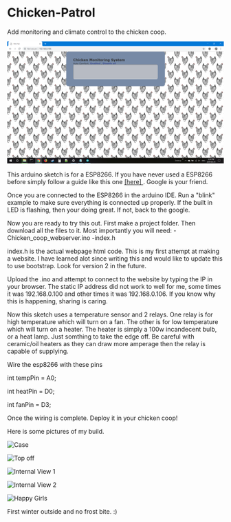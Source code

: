 # Chicken-Patrol
Add monitoring and climate control to the chicken coop. 

![ChickenPatrol](Home.png)

This arduino sketch is for a ESP8266. If you have never used a ESP8266 before simply follow a guide like this one <a target="_blank" rel="noopener noreferrer" href=http://www.whatimade.today/esp8266-easiest-way-to-program-so-far/> [here] </a>. Google is your friend.

Once you are connected to the ESP8266 in the arduino IDE. Run a "blink" example to make sure everything is connected up properly. If the built in LED is flashing, then your doing great. If not, back to the google. 

Now you are ready to try this out. First make a project folder. Then download all the files to it. Most importantly you will need:
-Chicken_coop_webserver.ino 
-index.h

index.h is the actual webpage html code. This is my first attempt at making a website. I have learned alot since writing this and would like to update this to use bootstrap. Look for version 2 in the future. 

Upload the .ino and attempt to connect to the website by typing the IP in your browser. The static IP address did not work to well for me, some times it was 192.168.0.100 and other times it was 192.168.0.106. If you know why this is happening, sharing is caring. 

Now this sketch uses a temperature sensor and 2 relays. One relay is for high temperature which will turn on a fan. The other is for low temperature which will turn on a heater. The heater is simply a 100w incandecent bulb, or a heat lamp. Just somthing to take the edge off. Be careful with ceramic/oil heaters as they can draw more amperage then the relay is capable of supplying. 

Wire the esp8266 with these pins

int tempPin = A0;

int heatPin = D0;

int fanPin = D3;

Once the wiring is complete. Deploy it in your chicken coop! 

Here is some pictures of my build. 


![Case](20190112_154711.jpg)

![Top off](20190112_154717.jpg)

![Internal View 1](20190113_163750.jpg)

![Internal View 2](20190113_163806.jpg)

![Happy Girls](20190130_182349.jpg)

First winter outside and no frost bite. :) 

